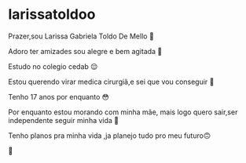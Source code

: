 # larissatoldoo
Prazer,sou Larissa Gabriela Toldo De Mello 🫶

Adoro ter amizades sou alegre e bem agitada 🫡

Estudo no colegio cedab 😌

Estou querendo virar medica cirurgiã,e sei que vou conseguir 🤭

Tenho 17 anos por enquanto 😳

Por enquanto estou morando com minha mãe, mais logo quero sair,ser independente seguir minha vida 🤝

Tenho planos pra minha vida  ,ja planejo tudo pro meu futuro🙃

🫶
